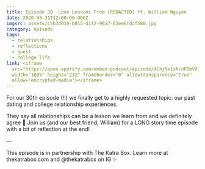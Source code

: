 ```yaml
---
title: Episode 30. Love Lessons From [REDACTED] ft. William Nguyen
date: 2020-08-31T12:00:00.000Z
imgsrc: assets/c5b34019-b015-41f2-99a7-63ee6fdcf580.jpg
category: episode
tags:
  - relationships
  - reflections
  - guest
  - college life
link: <iframe
  src="https://open.spotify.com/embed-podcast/episode/4lhj9x1xNcnPImVXJL5pIv"
  width="100%" height="232" frameborder="0" allowtransparency="true"
  allow="encrypted-media"></iframe>
---
```

For our 30th episode (!!) we finally get to a highly requested topic: our past dating and college relationship experiences. ⁣

They say all relationships can be a lesson we learn from and we definitely agree 🤔 Join us (and our best friend, William) for a LONG story time episode with a bit of reflection at the end!⁣⁣



—⁣⁣

This episode is in partnership with The Katra Box. Learn more at thekatrabox.com and @thekatrabox on IG ✨⁣